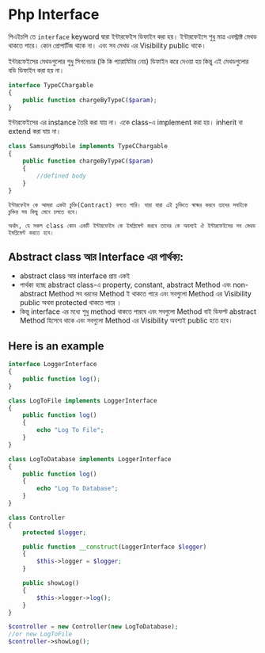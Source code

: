 # Php Interface

পিএইচপি তে `interface` keyword দ্বারা ইন্টারফেইস ডিফাইন করা হয়। ইন্টারফেইসে শুধু মাত্র এবস্ট্রাক্ট মেথড থাকতে পারে। কোন প্রোপার্টিজ থাকে না। এবং সব মেথড এর Visibility public থাকে।

ইন্টারফেইসের মেথডগুলোর শুধু সিগনেচার \(কি কি প্যারামিটার নেয়\) ডিফাইন করে দেওয়া হয় কিন্তু এই মেথডগুলোর বডি ডিফাইন করা হয় না।

```php
interface TypeCChargable
{
    public function chargeByTypeC($param);
}
```

ইন্টারফেইসের এর instance তৈরি করা যায় না। একে class-এ implement করা হয়। inherit বা extend করা যায় না।

```php
class SamsungMobile implements TypeCChargable
{
    public function chargeByTypeC($param)
    {
        //defined body
    }
}
```

`ইন্টারফেইস কে আমরা একটা চুক্তি(Contract) বলতে পারি। যারা যারা এই চুক্তিতে স্বাক্ষর করবে তাদের সবাইকে চুক্তির সব কিছু মেনে চলতে হবে।`

`অর্থাৎ, যে সকল class কোন একটি ইন্টারফেইস কে ইমপ্লিমেন্ট করবে তাদের কে অবশ্যই ঐ ইন্টারফেইসের সব মেথড ইমপ্লিমেন্ট করতে হবে।`

## Abstract class আর Interface এর পার্থক্য:

* abstract class আর interface প্রায় একই
* পার্থক্য হচ্ছে abstract class-এ property, constant, abstract Method এবং non-abstract Method সব ধরনের Method ই থাকতে পারে এবং সবগুলো Method এর Visibility public অথবা protected থাকতে পারে ।
* কিন্তু interface এর মধ্যে শুধু method থাকতে পারবে এবং সবগুলো Method বাই ডিফল্ট abstract Method হিসেবে থাকে এবং সবগুলো Method এর Visibility অবশ্যই public হতে হবে।

## Here is an example

```php
interface LoggerInterface
{
    public function log();
}
```

```php
class LogToFile implements LoggerInterface 
{
    public function log()
    {
        echo "Log To File";
    }
}

class LogToDatabase implements LoggerInterface 
{
    public function log()
    {
        echo "Log To Database";
    }
}
```

```php
class Controller 
{
    protected $logger;

    public function __construct(LoggerInterface $logger) 
    {
        $this->logger = $logger;
    }

    public showLog()
    {
        $this->logger->log();
    }
}

$controller = new Controller(new LogToDatabase); 
//or new LogToFile
$controller->showLog();
```

